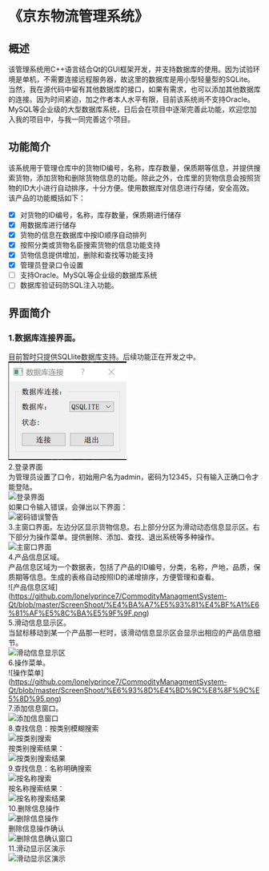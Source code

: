 # 《京东物流管理系统》    
## 概述  
该管理系统用C++语言结合Qt的GUI框架开发，并支持数据库的使用。因为试验环境是单机，不需要连接远程服务器，故这里的数据库是用小型轻量型的SQLite。当然，我在源代码中留有其他数据库的接口，如果有需求，也可以添加其他数据库的连接。因为时间紧迫，加之作者本人水平有限，目前该系统尚不支持Oracle。MySQL等企业级的大型数据库系统，日后会在项目中逐渐完善此功能，欢迎您加入我的项目中，与我一同完善这个项目。  
## 功能简介  
该系统用于管理仓库中的货物ID编号，名称，库存数量，保质期等信息，并提供搜索货物，添加货物和删除货物信息的功能。除此之外，仓库里的货物信息会按照货物的ID大小进行自动排序，十分方便。使用数据库对信息进行存储，安全高效。  
该产品的功能概括如下：  
- [x] 对货物的ID编号，名称，库存数量，保质期进行储存    
- [x] 用数据库进行储存  
- [x] 货物的信息在数据库中按ID顺序自动排列   
- [x] 按照分类或货物名臣搜索货物的信息功能支持   
- [x] 货物信息提供增加，删除和查找等功能支持   
- [x] 管理员登录口令设置  
- [ ] 支持Oracle。MySQL等企业级的数据库系统  
- [ ] 数据库验证码防SQL注入功能。  
## 界面简介   
### 1.数据库连接界面。  
目前暂时只提供SQLlite数据库支持。后续功能正在开发之中。  
![数据库连接界面](/ScreenShoot/%E6%95%B0%E6%8D%AE%E5%BA%93%E8%BF%9E%E6%8E%A5%E7%95%8C%E9%9D%A2.png)  
2.登录界面  
为管理员设置了口令，初始用户名为admin，密码为12345，只有输入正确口令才能登陆。  
![登录界面](https://github.com/lonelyprince7/CommodityManagmentSystem-Qt/blob/master/ScreenShoot/%E7%99%BB%E5%BD%95%E7%95%8C%E9%9D%A2.png)  
如果口令输入错误，会弹出以下界面：    
![密码错误警告](https://github.com/lonelyprince7/CommodityManagmentSystem-Qt/blob/master/ScreenShoot/%E5%AF%86%E7%A0%81%E9%94%99%E8%AF%AF%E8%AD%A6%E5%91%8A%E7%AA%97%E5%8F%A3.png)    
3.主窗口界面。左边分区显示货物信息。右上部分分区为滑动动态信息显示区。右下部分为操作菜单。提供删除、添加、查找、退出系统等多种操作。  
![主窗口界面](https://github.com/lonelyprince7/CommodityManagmentSystem-Qt/blob/master/ScreenShoot/%E4%B8%BB%E7%AA%97%E5%8F%A3%E7%95%8C%E9%9D%A2.png)  
4.产品信息区域。    
产品信息区域为一个数据表，包括了产品的ID编号，分类，名称，产地，品质，保质期等信息。生成的表格自动按照ID的递增排序，方便管理和查看。  
![产品信息区域] (https://github.com/lonelyprince7/CommodityManagmentSystem-Qt/blob/master/ScreenShoot/%E4%BA%A7%E5%93%81%E4%BF%A1%E6%81%AF%E5%8C%BA%E5%9F%9F.png)    
5.滑动信息显示区。    
当鼠标移动到某一个产品那一栏时，该滑动信息显示区会显示出相应的产品信息细节。  
![滑动信息显示区](https://github.com/lonelyprince7/CommodityManagmentSystem-Qt/blob/master/ScreenShoot/%E4%BA%A7%E5%93%81%E7%BB%86%E8%8A%82%E5%8C%BA%E5%9F%9F%EF%BC%88%E5%8A%A8%E6%80%81%EF%BC%89.png)    
6.操作菜单。  
![操作菜单] (https://github.com/lonelyprince7/CommodityManagmentSystem-Qt/blob/master/ScreenShoot/%E6%93%8D%E4%BD%9C%E8%8F%9C%E5%8D%95.png)  
7.添加信息窗口。  
![添加信息窗口](https://github.com/lonelyprince7/CommodityManagmentSystem-Qt/blob/master/ScreenShoot/%E6%B7%BB%E5%8A%A0%E4%BF%A1%E6%81%AF%E7%AA%97%E5%8F%A3.png)    
8.查找信息：按类别模糊搜索  
![按类别搜索](https://github.com/lonelyprince7/CommodityManagmentSystem-Qt/blob/master/ScreenShoot/%E6%8C%89%E7%B1%BB%E5%88%AB%E6%90%9C%E7%B4%A2.png)  
按类别搜索结果：  
![按类别搜索结果](https://github.com/lonelyprince7/CommodityManagmentSystem-Qt/blob/master/ScreenShoot/%E6%8C%89%E7%B1%BB%E5%88%AB%E6%90%9C%E7%B4%A2%E7%BB%93%E6%9E%9C.png)    
9.查找信息：名称明确搜索  
![按名称搜索](https://github.com/lonelyprince7/CommodityManagmentSystem-Qt/blob/master/ScreenShoot/%E6%8C%89%E5%90%8D%E5%AD%97%E6%90%9C%E7%B4%A2.png)    
按名称搜索结果：    
![按名称搜索结果](https://github.com/lonelyprince7/CommodityManagmentSystem-Qt/blob/master/ScreenShoot/%E6%8C%89%E5%90%8D%E5%AD%97%E6%90%9C%E7%B4%A2%E7%BB%93%E6%9E%9C.png)  
10.删除信息操作  
![删除信息操作](https://github.com/lonelyprince7/CommodityManagmentSystem-Qt/blob/master/ScreenShoot/%E5%88%A0%E9%99%A4%E4%BF%A1%E6%81%AF%E6%93%8D%E4%BD%9C.png)  
删除信息操作确认  
![删除信息确认窗口](https://github.com/lonelyprince7/CommodityManagmentSystem-Qt/blob/master/ScreenShoot/%E5%88%A0%E9%99%A4%E7%A1%AE%E8%AE%A4%E7%AA%97%E5%8F%A3.png)  
11.滑动显示区演示  
![滑动显示区演示](https://github.com/lonelyprince7/CommodityManagmentSystem-Qt/blob/master/ScreenShoot/%E6%BB%91%E5%8A%A8%E4%BF%A1%E6%81%AF%E6%BC%94%E7%A4%BA.png)  
